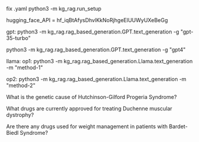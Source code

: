 fix .yaml
    python3 -m kg_rag.run_setup

hugging_face_API = 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

gpt:
python3 -m kg_rag.rag_based_generation.GPT.text_generation -g "gpt-35-turbo"

python3 -m kg_rag.rag_based_generation.GPT.text_generation -g "gpt4"


llama:
op1:
python3 -m kg_rag.rag_based_generation.Llama.text_generation -m "method-1"

op2:
python3 -m kg_rag.rag_based_generation.Llama.text_generation -m "method-2"

What is the genetic cause of Hutchinson-Gilford Progeria Syndrome?

What drugs are currently approved for treating Duchenne muscular dystrophy?

Are there any drugs used for weight management in patients with Bardet-Biedl Syndrome?